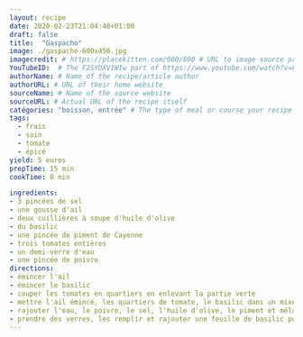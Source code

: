 ```yaml
---
layout: recipe
date: 2020-02-23T21:04:48+01:00
draft: false    
title:  "Gaspacho"
image: ./gaspacho-600x450.jpg 
imagecredit: # https://placekitten.com/600/800 # URL to image source page, website, or creator
YouTubeID:  # The F2SYDXV1W1w part of https://www.youtube.com/watch?v=F2SYDXV1W1w
authorName: # Name of the recipe/article author
authorURL: # URL of their home website
sourceName: # Name of the source website
sourceURL: # Actual URL of the recipe itself
catégories: "boisson, entrée" # The type of meal or course your recipe is about. For example: "dinner", "entree", or "dessert".
tags:
  - frais
  - sain
  - tomate
  - épicé
yield: 5 euros
prepTime: 15 min
cookTime: 0 min

ingredients:
- 3 pincées de sel
- une gousse d'ail
- deux cuillières à soupe d'huile d'olive
- du basilic 
- une pincée de piment de Cayenne 
- trois tomates entières
- un demi-verre d'eau
- une pincée de poivre
directions:
- émincer l'ail
- émincer le basilic
- couper les tomates en quartiers en enlevant la partie verte 
- mettre l'ail émincé, les quartiers de tomate, le basilic dans un mixer et mixer le tout 
- rajouter l'eau, le poivre, le sel, l'huile d'olive, le piment et mélanger 
- prendre des verres, les remplir et rajouter une feuille de basilic pour la déco 
---
```

